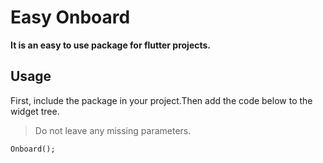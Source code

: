 

# Easy Onboard

**It is an easy to use package for flutter projects.**


## Usage

First, include the package in your project.Then add the code below to the widget tree.

> Do not leave any missing parameters.

```dart
Onboard();
```
